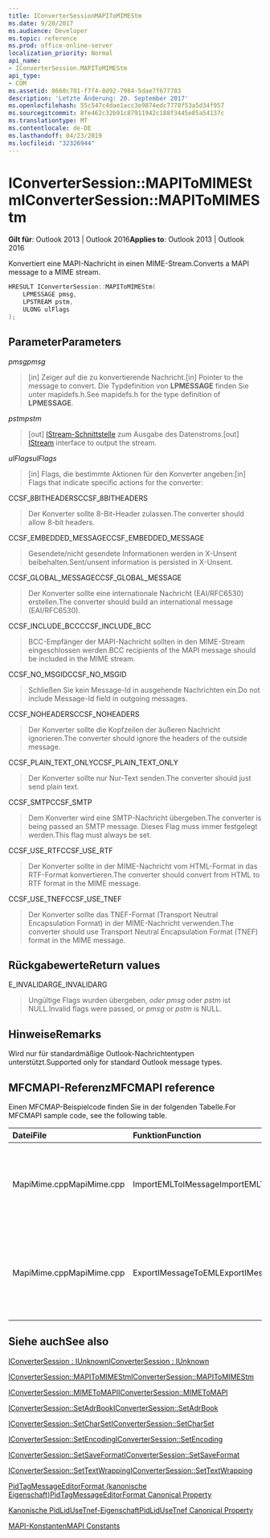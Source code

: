 ```yaml
---
title: IConverterSessionMAPIToMIMEStm
ms.date: 9/20/2017
ms.audience: Developer
ms.topic: reference
ms.prod: office-online-server
localization_priority: Normal
api_name:
- IConverterSession.MAPIToMIMEStm
api_type:
- COM
ms.assetid: 8660c701-f7f4-8d92-7984-5dae7f677783
description: 'Letzte Änderung: 20. September 2017'
ms.openlocfilehash: 55c547c4dae1acc3e9874edc7778f53a5d34f957
ms.sourcegitcommit: 8fe462c32b91c87911942c188f3445e85a54137c
ms.translationtype: MT
ms.contentlocale: de-DE
ms.lasthandoff: 04/23/2019
ms.locfileid: "32326944"
---
```

# <a name="iconvertersessionmapitomimestm"></a><span data-ttu-id="d108d-103">IConverterSession::MAPIToMIMEStm</span><span class="sxs-lookup"><span data-stu-id="d108d-103">IConverterSession::MAPIToMIMEStm</span></span>
 
  
<span data-ttu-id="d108d-104">**Gilt für**: Outlook 2013 | Outlook 2016</span><span class="sxs-lookup"><span data-stu-id="d108d-104">**Applies to**: Outlook 2013 | Outlook 2016</span></span> 
  
<span data-ttu-id="d108d-105">Konvertiert eine MAPI-Nachricht in einen MIME-Stream.</span><span class="sxs-lookup"><span data-stu-id="d108d-105">Converts a MAPI message to a MIME stream.</span></span>
  
```cpp
HRESULT IConverterSession::MAPIToMIMEStm( 
    LPMESSAGE pmsg, 
    LPSTREAM pstm, 
    ULONG ulFlags 
);
```

## <a name="parameters"></a><span data-ttu-id="d108d-106">Parameter</span><span class="sxs-lookup"><span data-stu-id="d108d-106">Parameters</span></span>

 <span data-ttu-id="d108d-107">_pmsg_</span><span class="sxs-lookup"><span data-stu-id="d108d-107">_pmsg_</span></span>
  
> <span data-ttu-id="d108d-108">[in] Zeiger auf die zu konvertierende Nachricht.</span><span class="sxs-lookup"><span data-stu-id="d108d-108">[in] Pointer to the message to convert.</span></span> <span data-ttu-id="d108d-109">Die Typdefinition von **LPMESSAGE** finden Sie unter mapidefs.h.</span><span class="sxs-lookup"><span data-stu-id="d108d-109">See mapidefs.h for the type definition of **LPMESSAGE**.</span></span>
    
 <span data-ttu-id="d108d-110">_pstm_</span><span class="sxs-lookup"><span data-stu-id="d108d-110">_pstm_</span></span>
  
> <span data-ttu-id="d108d-111">[out] [IStream-Schnittstelle](https://msdn.microsoft.com/library/aa380034%28VS.85%29.aspx) zum Ausgabe des Datenstroms.</span><span class="sxs-lookup"><span data-stu-id="d108d-111">[out] [IStream](https://msdn.microsoft.com/library/aa380034%28VS.85%29.aspx) interface to output the stream.</span></span> 
    
 <span data-ttu-id="d108d-112">_ulFlags_</span><span class="sxs-lookup"><span data-stu-id="d108d-112">_ulFlags_</span></span>
  
>  <span data-ttu-id="d108d-113">[in] Flags, die bestimmte Aktionen für den Konverter angeben:</span><span class="sxs-lookup"><span data-stu-id="d108d-113">[in] Flags that indicate specific actions for the converter:</span></span> 
    
<span data-ttu-id="d108d-114">CCSF_8BITHEADERS</span><span class="sxs-lookup"><span data-stu-id="d108d-114">CCSF_8BITHEADERS</span></span>
  
> <span data-ttu-id="d108d-115">Der Konverter sollte 8-Bit-Header zulassen.</span><span class="sxs-lookup"><span data-stu-id="d108d-115">The converter should allow 8-bit headers.</span></span>
    
<span data-ttu-id="d108d-116">CCSF_EMBEDDED_MESSAGE</span><span class="sxs-lookup"><span data-stu-id="d108d-116">CCSF_EMBEDDED_MESSAGE</span></span>
  
> <span data-ttu-id="d108d-117">Gesendete/nicht gesendete Informationen werden in X-Unsent beibehalten.</span><span class="sxs-lookup"><span data-stu-id="d108d-117">Sent/unsent information is persisted in X-Unsent.</span></span>
    
<span data-ttu-id="d108d-118">CCSF_GLOBAL_MESSAGE</span><span class="sxs-lookup"><span data-stu-id="d108d-118">CCSF_GLOBAL_MESSAGE</span></span>
  
> <span data-ttu-id="d108d-119">Der Konverter sollte eine internationale Nachricht (EAI/RFC6530) erstellen.</span><span class="sxs-lookup"><span data-stu-id="d108d-119">The converter should build an international message (EAI/RFC6530).</span></span>
    
<span data-ttu-id="d108d-120">CCSF_INCLUDE_BCC</span><span class="sxs-lookup"><span data-stu-id="d108d-120">CCSF_INCLUDE_BCC</span></span>
  
> <span data-ttu-id="d108d-121">BCC-Empfänger der MAPI-Nachricht sollten in den MIME-Stream eingeschlossen werden.</span><span class="sxs-lookup"><span data-stu-id="d108d-121">BCC recipients of the MAPI message should be included in the MIME stream.</span></span>
    
<span data-ttu-id="d108d-122">CCSF_NO_MSGID</span><span class="sxs-lookup"><span data-stu-id="d108d-122">CCSF_NO_MSGID</span></span>
  
> <span data-ttu-id="d108d-123">Schließen Sie kein Message-Id in ausgehende Nachrichten ein.</span><span class="sxs-lookup"><span data-stu-id="d108d-123">Do not include Message-Id field in outgoing messages.</span></span>
    
<span data-ttu-id="d108d-124">CCSF_NOHEADERS</span><span class="sxs-lookup"><span data-stu-id="d108d-124">CCSF_NOHEADERS</span></span>
  
> <span data-ttu-id="d108d-125">Der Konverter sollte die Kopfzeilen der äußeren Nachricht ignorieren.</span><span class="sxs-lookup"><span data-stu-id="d108d-125">The converter should ignore the headers of the outside message.</span></span>
    
<span data-ttu-id="d108d-126">CCSF_PLAIN_TEXT_ONLY</span><span class="sxs-lookup"><span data-stu-id="d108d-126">CCSF_PLAIN_TEXT_ONLY</span></span>
  
> <span data-ttu-id="d108d-127">Der Konverter sollte nur Nur-Text senden.</span><span class="sxs-lookup"><span data-stu-id="d108d-127">The converter should just send plain text.</span></span>
    
<span data-ttu-id="d108d-128">CCSF_SMTP</span><span class="sxs-lookup"><span data-stu-id="d108d-128">CCSF_SMTP</span></span>
  
> <span data-ttu-id="d108d-129">Dem Konverter wird eine SMTP-Nachricht übergeben.</span><span class="sxs-lookup"><span data-stu-id="d108d-129">The converter is being passed an SMTP message.</span></span> <span data-ttu-id="d108d-130">Dieses Flag muss immer festgelegt werden.</span><span class="sxs-lookup"><span data-stu-id="d108d-130">This flag must always be set.</span></span>
    
<span data-ttu-id="d108d-131">CCSF_USE_RTF</span><span class="sxs-lookup"><span data-stu-id="d108d-131">CCSF_USE_RTF</span></span>
  
> <span data-ttu-id="d108d-132">Der Konverter sollte in der MIME-Nachricht vom HTML-Format in das RTF-Format konvertieren.</span><span class="sxs-lookup"><span data-stu-id="d108d-132">The converter should convert from HTML to RTF format in the MIME message.</span></span>
    
<span data-ttu-id="d108d-133">CCSF_USE_TNEF</span><span class="sxs-lookup"><span data-stu-id="d108d-133">CCSF_USE_TNEF</span></span>
  
> <span data-ttu-id="d108d-134">Der Konverter sollte das TNEF-Format (Transport Neutral Encapsulation Format) in der MIME-Nachricht verwenden.</span><span class="sxs-lookup"><span data-stu-id="d108d-134">The converter should use Transport Neutral Encapsulation Format (TNEF) format in the MIME message.</span></span>
    
## <a name="return-values"></a><span data-ttu-id="d108d-135">Rückgabewerte</span><span class="sxs-lookup"><span data-stu-id="d108d-135">Return values</span></span>

<span data-ttu-id="d108d-136">E_INVALIDARG</span><span class="sxs-lookup"><span data-stu-id="d108d-136">E_INVALIDARG</span></span>
  
> <span data-ttu-id="d108d-137">Ungültige Flags wurden übergeben,  *oder pmsg*  oder  *pstm*  ist NULL.</span><span class="sxs-lookup"><span data-stu-id="d108d-137">Invalid flags were passed, or  *pmsg*  or  *pstm*  is NULL.</span></span> 
    
## <a name="remarks"></a><span data-ttu-id="d108d-138">Hinweise</span><span class="sxs-lookup"><span data-stu-id="d108d-138">Remarks</span></span>

<span data-ttu-id="d108d-139">Wird nur für standardmäßige Outlook-Nachrichtentypen unterstützt.</span><span class="sxs-lookup"><span data-stu-id="d108d-139">Supported only for standard Outlook message types.</span></span>
  
## <a name="mfcmapi-reference"></a><span data-ttu-id="d108d-140">MFCMAPI-Referenz</span><span class="sxs-lookup"><span data-stu-id="d108d-140">MFCMAPI reference</span></span>

<span data-ttu-id="d108d-141">Einen MFCMAP-Beispielcode finden Sie in der folgenden Tabelle.</span><span class="sxs-lookup"><span data-stu-id="d108d-141">For MFCMAPI sample code, see the following table.</span></span>
  
|<span data-ttu-id="d108d-142">**Datei**</span><span class="sxs-lookup"><span data-stu-id="d108d-142">**File**</span></span>|<span data-ttu-id="d108d-143">**Funktion**</span><span class="sxs-lookup"><span data-stu-id="d108d-143">**Function**</span></span>|<span data-ttu-id="d108d-144">**Comment**</span><span class="sxs-lookup"><span data-stu-id="d108d-144">**Comment**</span></span>|
|:-----|:-----|:-----|
|<span data-ttu-id="d108d-145">MapiMime.cpp</span><span class="sxs-lookup"><span data-stu-id="d108d-145">MapiMime.cpp</span></span>  <br/> |<span data-ttu-id="d108d-146">ImportEMLToIMessage</span><span class="sxs-lookup"><span data-stu-id="d108d-146">ImportEMLToIMessage</span></span>  <br/> |<span data-ttu-id="d108d-147">MFCMAPI verwendet MimeToMAPI, um eine EML-Datei in eine MAPI-Nachricht zu konvertieren.</span><span class="sxs-lookup"><span data-stu-id="d108d-147">MFCMAPI uses MimeToMAPI to convert an EML file to a MAPI message.</span></span>  <br/> |
|<span data-ttu-id="d108d-148">MapiMime.cpp</span><span class="sxs-lookup"><span data-stu-id="d108d-148">MapiMime.cpp</span></span>  <br/> |<span data-ttu-id="d108d-149">ExportIMessageToEML</span><span class="sxs-lookup"><span data-stu-id="d108d-149">ExportIMessageToEML</span></span>  <br/> |<span data-ttu-id="d108d-150">MFCMAPI verwendet MAPIToMIMEStm, um eine MAPI-Nachricht in eine EML-Datei zu konvertieren.</span><span class="sxs-lookup"><span data-stu-id="d108d-150">MFCMAPI uses MAPIToMIMEStm to convert a MAPI message to an EML file.</span></span>  <br/> |
   
## <a name="see-also"></a><span data-ttu-id="d108d-151">Siehe auch</span><span class="sxs-lookup"><span data-stu-id="d108d-151">See also</span></span>



[<span data-ttu-id="d108d-152">IConverterSession : IUnknown</span><span class="sxs-lookup"><span data-stu-id="d108d-152">IConverterSession : IUnknown</span></span>](iconvertersessioniunknown.md)
  
[<span data-ttu-id="d108d-153">IConverterSession::MAPIToMIMEStm</span><span class="sxs-lookup"><span data-stu-id="d108d-153">IConverterSession::MAPIToMIMEStm</span></span>](iconvertersession-mapitomimestm.md)
  
[<span data-ttu-id="d108d-154">IConverterSession::MIMEToMAPI</span><span class="sxs-lookup"><span data-stu-id="d108d-154">IConverterSession::MIMEToMAPI</span></span>](iconvertersession-mimetomapi.md)
  
[<span data-ttu-id="d108d-155">IConverterSession::SetAdrBook</span><span class="sxs-lookup"><span data-stu-id="d108d-155">IConverterSession::SetAdrBook</span></span>](iconvertersession-setadrbook.md)
  
[<span data-ttu-id="d108d-156">IConverterSession::SetCharSet</span><span class="sxs-lookup"><span data-stu-id="d108d-156">IConverterSession::SetCharSet</span></span>](iconvertersession-setcharset.md)
  
[<span data-ttu-id="d108d-157">IConverterSession::SetEncoding</span><span class="sxs-lookup"><span data-stu-id="d108d-157">IConverterSession::SetEncoding</span></span>](iconvertersession-setencoding.md)
  
[<span data-ttu-id="d108d-158">IConverterSession::SetSaveFormat</span><span class="sxs-lookup"><span data-stu-id="d108d-158">IConverterSession::SetSaveFormat</span></span>](iconvertersession-setsaveformat.md)
  
[<span data-ttu-id="d108d-159">IConverterSession::SetTextWrapping</span><span class="sxs-lookup"><span data-stu-id="d108d-159">IConverterSession::SetTextWrapping</span></span>](iconvertersession-settextwrapping.md)
  
[<span data-ttu-id="d108d-160">PidTagMessageEditorFormat (kanonische Eigenschaft)</span><span class="sxs-lookup"><span data-stu-id="d108d-160">PidTagMessageEditorFormat Canonical Property</span></span>](pidtagmessageeditorformat-canonical-property.md)
  
[<span data-ttu-id="d108d-161">Kanonische PidLidUseTnef-Eigenschaft</span><span class="sxs-lookup"><span data-stu-id="d108d-161">PidLidUseTnef Canonical Property</span></span>](pidlidusetnef-canonical-property.md)


[<span data-ttu-id="d108d-162">MAPI-Konstanten</span><span class="sxs-lookup"><span data-stu-id="d108d-162">MAPI Constants</span></span>](mapi-constants.md)

